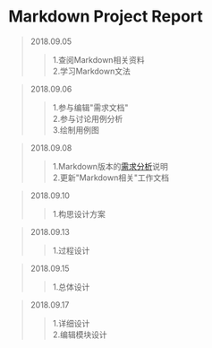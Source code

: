 # Markdown Project Report #

>2018.09.05
>>1.查阅Markdown相关资料  
2.学习Markdown文法  

>2018.09.06  
>>1.参与编辑"需求文档"  
2.参与讨论用例分析  
3.绘制用例图

>2018.09.08
>>1.Markdown版本的[需求分析](https://github.com/ZhaoBoxiang0221151616)说明  
2.更新"Markdown相关"工作文档  

>2018.09.10
>>1.构思设计方案  

>2018.09.13  
>>1.过程设计

>2018.09.15
>>1.总体设计

>2018.09.17
>>1.详细设计  
2.编辑模块设计
